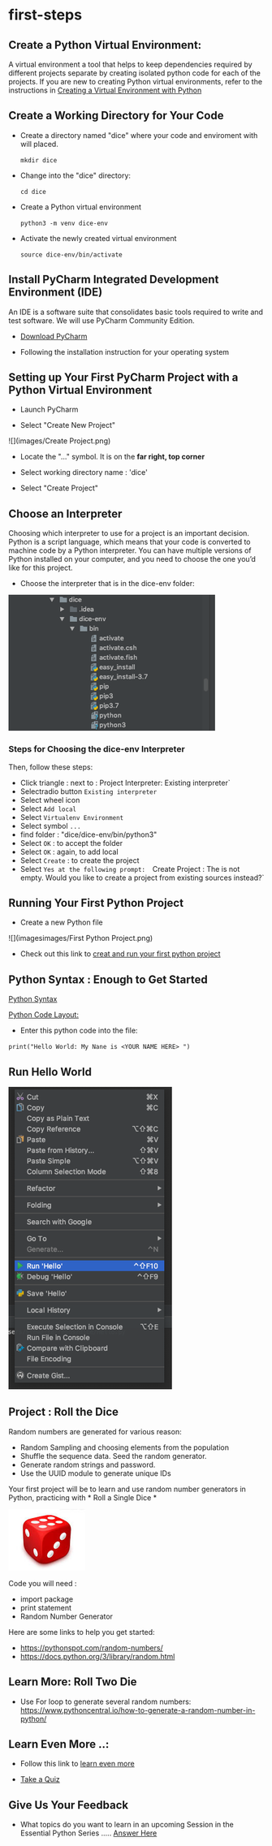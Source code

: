 # first-steps


## Create a Python Virtual Environment: 

A virtual environment a tool that helps to keep dependencies required by different projects
separate by creating isolated python code for each of the projects. If you are new to creating Python 
virtual environments, refer to the instructions in 
[Creating a Virtual Environment with Python](https://github.com/pyladieshamburg/getting-started-with-python#create-a-virtual-environment-with-python-3)
  

## Create a Working Directory for Your Code

* Create a directory named "dice" where your code and enviroment with will placed. 


    `mkdir dice`
    
* Change into the "dice" directory:


    `cd dice`

* Create a Python virtual environment


    `python3 -m venv dice-env`

* Activate the newly created virtual environment


    `source dice-env/bin/activate`



##  Install PyCharm Integrated Development Environment (IDE)

An IDE is a software suite that consolidates basic tools required to write and test software. We will use PyCharm Community Edition.


* [Download PyCharm](https://www.jetbrains.com/pycharm/)

* Following the installation instruction for your operating system


## Setting up Your First PyCharm Project with a Python Virtual Environment


* Launch PyCharm

* Select "Create New Project"

![](images/Create Project.png)

* Locate the "..." symbol. It is on  the __far right, top corner__

* Select working directory name : 'dice'

* Select "Create Project"



## Choose an Interpreter 

Choosing which interpreter to use for a project is an important decision. 
Python is a script language, which means that your code is converted to machine code by a Python interpreter.
You can have multiple versions of Python installed on your computer, and you need to choose the one you’d like for this project.

* Choose the interpreter that is in the dice-env folder:



![](images/interpreter.png)

### Steps for Choosing the dice-env Interpreter



Then, follow these steps:

* Click triangle : next to : Project Interpreter: Existing interpreter`
* Selectradio button `Existing interpreter` 
* Select wheel icon
* Select `Add local`
* Select `Virtualenv Environment`
* Select symbol `...`
* find folder : "dice/dice-env/bin/python3"
* Select `OK` : to accept the folder
* Select `OK` : again, to add local
* Select `Create` : to create the project
* Select `Yes at the following prompt:  `Create Project : The is not empty. Would you like to create a project from existing sources instead?`

## Running  Your First Python Project

* Create a new Python file 


![](imagesimages/First Python Project.png)

+ Check out this link to [creat and run your first python project](https://www.jetbrains.com/help/pycharm/creating-and-running-your-first-python-project.html#create-file)



## Python Syntax : Enough to Get Started

[Python Syntax](https://www.w3schools.com/python/python_syntax.asp)

[Python Code Layout:](https://www.python.org/dev/peps/pep-0008/#id16)


* Enter this python code into the file:

`print("Hello World: My Nane is <YOUR NAME HERE> ")`

## Run Hello World

![](images/run.png)


##  Project : Roll the Dice  


Random numbers are generated  for various reason: 

* Random Sampling and choosing elements from the population
* Shuffle the sequence data. Seed the random generator.
* Generate random strings and password.
* Use the UUID module to generate unique IDs

Your first project will be to learn and use random number generators in Python, practicing with * Roll a Single Dice *

![](images/die.jpeg)

Code  you will need : 


* import package
* print statement
* Random Number Generator 

Here are some links to help you get started:

* https://pythonspot.com/random-numbers/
* https://docs.python.org/3/library/random.html


## Learn More:  Roll Two Die

* Use For loop to generate several random numbers: https://www.pythoncentral.io/how-to-generate-a-random-number-in-python/


## Learn Even More ..:

* Follow this link to [learn even more](https://pynative.com/python-random-module/)

* [Take a Quiz](https://pynative.com/python-random-data-generation-quiz/)


## Give Us Your Feedback 
* What topics do you want to learn in an upcoming Session in the Essential Python  Series .....  [Answer Here](https://forms.gle/Jaia5D3qWh319Xod6)
